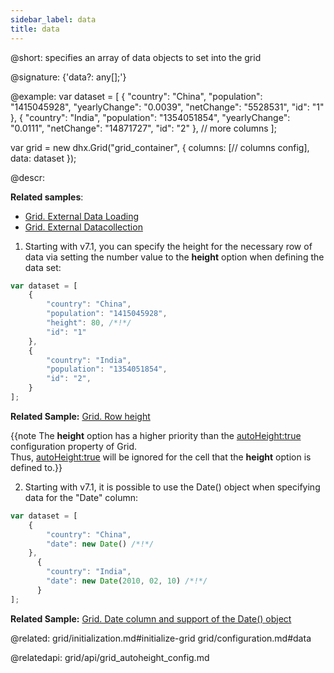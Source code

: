```yaml
---
sidebar_label: data
title: data
---          
```


@short: specifies an array of data objects to set into the grid

@signature: {'data?: any[];'}

@example: 
var dataset = [
    {
      "country": "China",
      "population": "1415045928",
      "yearlyChange": "0.0039",
      "netChange": "5528531",
      "id": "1"
    },
    {
      "country": "India",
      "population": "1354051854",
      "yearlyChange": "0.0111",
      "netChange": "14871727",
      "id": "2"
    },
    // more columns
];


var grid = new dhx.Grid("grid_container", {
	columns: [// columns config],
	data: dataset
});



@descr:

**Related samples**:
- [Grid. External Data Loading](https://snippet.dhtmlx.com/svkb27d5)
- [Grid. External Datacollection](https://snippet.dhtmlx.com/qrw1x949)

1. Starting with v7.1, you can specify the height for the necessary row of data via setting the number value to the <b>height</b> option when defining the data set: 

~~~js
var dataset = [
	{
		"country": "China",
		"population": "1415045928",
		"height": 80, /*!*/
		"id": "1"
	},
	{
		"country": "India",
		"population": "1354051854",
		"id": "2",
	}
];
~~~

**Related Sample:** [Grid. Row height](https://snippet.dhtmlx.com/2jo5lcuj)

{{note The **height** option has a higher priority than the [autoHeight:true](grid/api/grid_autoheight_config.md) configuration property of Grid. <br>Thus, [autoHeight:true](grid/api/grid_autoheight_config.md) will be ignored for the cell that the **height** option is defined to.}}

2. Starting with v7.1, it is possible to use the Date() object when specifying data for the "Date" column:

~~~js
var dataset = [
    {
        "country": "China",
        "date": new Date() /*!*/
    },
	  {
        "country": "India",
        "date": new Date(2010, 02, 10) /*!*/
	  }
];
~~~

**Related Sample:** [Grid. Date column and support of the Date() object](https://snippet.dhtmlx.com/ylbu791i)


@related: grid/initialization.md#initialize-grid
grid/configuration.md#data

@relatedapi: grid/api/grid_autoheight_config.md

